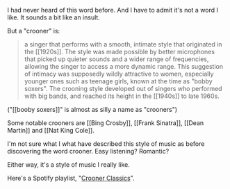 I had never heard of this word before. And I have to admit it's not a word I like. It sounds a bit like an insult.

But a "crooner" is:

> a singer that performs with a smooth, intimate style that originated in the [[1920s]]. The style was made possible by better microphones that picked up quieter sounds and a wider range of frequencies, allowing the singer to access a more dynamic range. This suggestion of intimacy was supposedly wildly attractive to women, especially younger ones such as teenage girls, known at the time as "bobby soxers". The crooning style developed out of singers who performed with big bands, and reached its height in the [[1940s]] to late 1960s.

("[[booby soxers]]" is almost as silly a name as "crooners")

Some notable crooners are [[Bing Crosby]], [[Frank Sinatra]], [[Dean Martin]] and [[Nat King Cole]].

I'm not sure what I what have described this style of music as before discovering the word crooner. Easy listening? Romantic?

Either way, it's a style of music I really like.

Here's a Spotify playlist, "[Crooner Classics](https://open.spotify.com/playlist/37i9dQZF1DX1cC4JrF1e4o?si=82703271095a4029)".